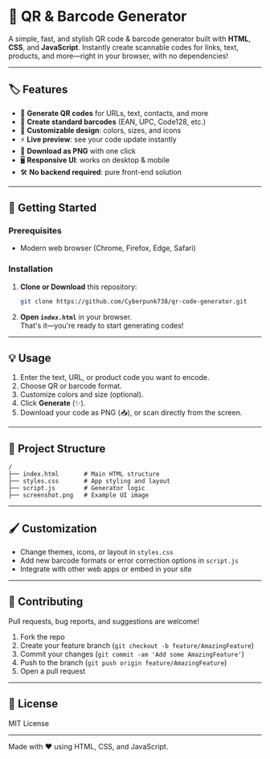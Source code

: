 # 🚀 QR & Barcode Generator

A simple, fast, and stylish QR code & barcode generator built with **HTML**, **CSS**, and **JavaScript**. Instantly create scannable codes for links, text, products, and more—right in your browser, with no dependencies!

---

## 🏷️ Features

- 📱 **Generate QR codes** for URLs, text, contacts, and more
- 🔢 **Create standard barcodes** (EAN, UPC, Code128, etc.)
- 🎨 **Customizable design**: colors, sizes, and icons
- ⚡ **Live preview**: see your code update instantly
- 💾 **Download as PNG** with one click
- 🖥️ **Responsive UI**: works on desktop & mobile
- 🛠️ **No backend required**: pure front-end solution

---


## 🚀 Getting Started

### Prerequisites

- Modern web browser (Chrome, Firefox, Edge, Safari)

### Installation

1. **Clone or Download** this repository:
   ```bash
   git clone https://github.com/Cyberpunk738/qr-code-generator.git
   ```

2. **Open `index.html`** in your browser.  
   That's it—you're ready to start generating codes!

---

## 💡 Usage

1. Enter the text, URL, or product code you want to encode.
2. Choose QR or barcode format.
3. Customize colors and size (optional).
4. Click **Generate** (✨).
5. Download your code as PNG (📥), or scan directly from the screen.

---

## 📁 Project Structure

```
/
├── index.html       # Main HTML structure
├── styles.css       # App styling and layout
├── script.js        # Generator logic
├── screenshot.png   # Example UI image
```

---

## 🖌️ Customization

- Change themes, icons, or layout in `styles.css`
- Add new barcode formats or error correction options in `script.js`
- Integrate with other web apps or embed in your site

---

## 🤝 Contributing

Pull requests, bug reports, and suggestions are welcome!

1. Fork the repo
2. Create your feature branch (`git checkout -b feature/AmazingFeature`)
3. Commit your changes (`git commit -am 'Add some AmazingFeature'`)
4. Push to the branch (`git push origin feature/AmazingFeature`)
5. Open a pull request

---

## 📄 License

MIT License

---

Made with ❤️ using HTML, CSS, and JavaScript.
